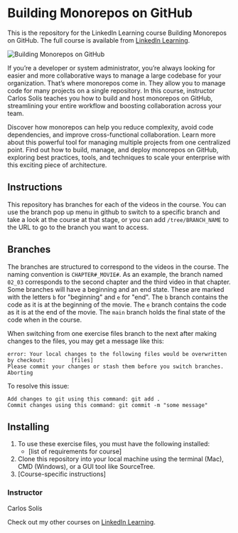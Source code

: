 # Building Monorepos on GitHub
This is the repository for the LinkedIn Learning course Building Monorepos on GitHub. The full course is available from [LinkedIn Learning][lil-course-url].

![Building Monorepos on GitHub][lil-thumbnail-url] 

If you’re a developer or system administrator, you’re always looking for easier and more collaborative ways to manage a large codebase for your organization. That’s where monorepos come in. They allow you to manage code for many projects on a single repository. In this course, instructor Carlos Solís teaches you how to build and host monorepos on GitHub, streamlining your entire workflow and boosting collaboration across your team.

Discover how monorepos can help you reduce complexity, avoid code dependencies, and improve cross-functional collaboration. Learn more about this powerful tool for managing multiple projects from one centralized point. Find out how to build, manage, and deploy monorepos on GitHub, exploring best practices, tools, and techniques to scale your enterprise with this exciting piece of architecture.

## Instructions
This repository has branches for each of the videos in the course. You can use the branch pop up menu in github to switch to a specific branch and take a look at the course at that stage, or you can add `/tree/BRANCH_NAME` to the URL to go to the branch you want to access.

## Branches
The branches are structured to correspond to the videos in the course. The naming convention is `CHAPTER#_MOVIE#`. As an example, the branch named `02_03` corresponds to the second chapter and the third video in that chapter. 
Some branches will have a beginning and an end state. These are marked with the letters `b` for "beginning" and `e` for "end". The `b` branch contains the code as it is at the beginning of the movie. The `e` branch contains the code as it is at the end of the movie. The `main` branch holds the final state of the code when in the course.

When switching from one exercise files branch to the next after making changes to the files, you may get a message like this:

    error: Your local changes to the following files would be overwritten by checkout:        [files]
    Please commit your changes or stash them before you switch branches.
    Aborting

To resolve this issue:
	
    Add changes to git using this command: git add .
	Commit changes using this command: git commit -m "some message"

## Installing
1. To use these exercise files, you must have the following installed:
	- [list of requirements for course]
2. Clone this repository into your local machine using the terminal (Mac), CMD (Windows), or a GUI tool like SourceTree.
3. [Course-specific instructions]


### Instructor

Carlos Solís 
                            


                            

Check out my other courses on [LinkedIn Learning](https://www.linkedin.com/learning/instructors/carlos-solis).

[lil-course-url]: https://www.linkedin.com/learning/building-monorepos-on-github
[lil-thumbnail-url]: https://cdn.lynda.com/course/3000667/3000667-1640196242098-16x9.jpg
